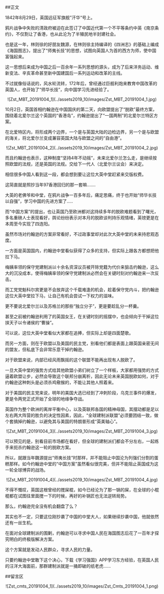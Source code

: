 ##正文

1842年8月29日，英国远征军旗舰”汗华“号上。

鸦片战争中失败的清政府被迫在此签订了中国近代第一个不平等条约中英《南京条约》，不仅割让了香港，也从此沦为了半殖民地半封建社会。

也是这一年，林则徐的好朋友魏源，在林则徐主持编译的《四洲志》的基础上编成《海国图志》，提出了“师夷长技”的思想，试图向英国人为首的西方为师，使中国富强起来。

这一思想后来成为中国之后一百余年一系列思想的源头，成为了后来洋务运动、维新变法、辛亥革命甚至新中国建国后一系列运动和改革的主线。

不过就像俗话说的，风水轮流转，172年后，曾经通过巨舰利炮来教育中国改革的英国人，也开始了“师华长技”，向中国学习先进经验了。

 <div align="center">![Zst_MBT_20191004_1](../assets2019_10/images/Zst_MBT_20191004_1.jpg)</div>

10月2日，英国首相约翰逊在中国国庆的第二天，向欧盟提出了“脱欧”最终方案，围绕着北爱尔兰这个英国的“香港岛”，约翰逊提出了“一国两制”的北爱尔兰特区方案。

在北爱特区内，将形成两个边界，一个是与英国大陆的边检边界，另一个是与欧盟的海关，将北爱尔兰变成兼容英国大陆与欧盟之间的“自由港”。

 <div align="center">![Zst_MBT_20191004_2](../assets2019_10/images/Zst_MBT_20191004_2.jpg)</div>

而且约翰逊也表示，这种制度“坚持4年不动摇”，未来北爱尔兰怎么走，是继续按照欧盟的法规，还是英国的法规。交给下一代人（北爱尔兰议会）来决定。

相信很多中国人看到这一段，都会想到要让这位大英中堂赶紧来交版权费。

这简直就是照抄当年97香港回归的那一套嘛.......

大英的老佛爷和中堂，在鸦片战争一百多年后，痛定思痛，终于也开始“师华长技以自强”，学习中国的先进方案了.....

而“中国方案”的提出，也让英国乃至欧洲都对这持续多年的脱欧难题看到了曙光，多名重磅人士表现看好，舆论纷纷表示对本月的脱欧谈判持乐观情绪，英镑更是在本周至今实现了四连阳。

虽然市场对约翰逊的方案非常看好，不过政事堂却对此次大英中堂的未来持悲观态度。

一方面是英国国内，约翰逊中堂看似获得了众多的支持，但实际上跟各方都想把他拉下马。

梅姨率领的保守党建制派以十余名资深议员被开除党籍为代价来狙击约翰逊，这么大的沉没成本，使得梅姨率领的保守党建制派必然会在关键时刻对约翰逊来一次反击。

而工党党魁科尔宾更是不会放弃这个千载难逢的机会，趁着保守党内斗，把约翰逊这位大英中堂拉下马，让自己有机会尝试一下权力的滋味。

更不要说北爱尔兰以及苏格兰的那些“独立分子”，更是要趁乱分一杯羹。

甚至之前被约翰逊利用了的英国女王，在关键时刻的摇摆中，也会倾向于干掉这位挟天子以令诸侯的“曹操”。

可以说，这位大英中堂看似大家都在追捧，但实际上却是四面楚歌。

而另一方面，则在于欧盟以及美国的民主党，别看他们都是表面上跟英国亲密无间的盟友，但私底下会非常乐意干掉约翰逊。

对于欧盟来说，内部已经风雨飘摇的这个联盟不能再出现有人脱欧了。

一旦大英中堂的强势方式给其他欧盟小弟们树立了一个样板，大家都用强势的方式逼着欧盟让步，必然会导致这个联邦分崩离析，因此无论未来英国脱欧如何，对于约翰逊这种刺头是必须杀鸡儆猴的，不能让其他人照着来。

对于美国的民主党来说，明年的美国大选已经到了冲刺阶段，乌克兰事件的爆发，更是令两党正式开始了全球的地缘争夺战。

英国作为整个欧洲的离岸平衡中心，以及英联邦各国的精神母国，其摆动都是足以左右两大阵营的胜负的决定性因素，因此，“全球建制派联盟”必须要团结一致，做个套搞掉约翰逊，以避免其与美国的特朗普形成“英美轴心”。

 <div align="center">![Zst_MBT_20191004_3](../assets2019_10/images/Zst_MBT_20191004_3.jpg)</div>

可以预见的是，别看目前市场都在看好，但全球的建制派们都会不分左右，一起练手来扼杀约翰逊这一轮的脱欧方案。

所以，就跟当年魏源提出“师夷长技”时那样，并不能阻止中国沦为列强们分割的蛋糕那样。如今约翰逊中堂的“中国方案”虽然看似很完美，但并不能阻止英国成为这一轮全球博弈的战场。
 
 <div align="center">![Zst_MBT_20191004_4](../assets2019_10/images/Zst_MBT_20191004_4.jpg)</div>

不得不慨叹，英国这根曾经的搅屎棍，如今已经沦为了那一锅的屎，在全球的小棍棍都在试图往里面搅一下的时候，再好的补锅匠也无法逆转局势。


那么，约翰逊完全没有机会翻盘了么？

其实也不一定，只要这位刚抄袭了中国的中堂大人，如果继续抄袭中国，他就依然还有一丝生机。

在面对全球建制派的围剿，约翰逊可以寻求中国人民在海国图志后花了一百年才探究明白的终极版解决方案。

这个方案就是发动人民群众，寻求人民的力量。

只要约翰逊中堂敢下这个决心，下载《学习强国》APP学习东方经验，在英国人民的汪洋大海面前，那群建制派就是一捅即破的纸老虎......

##留言区
 <div align="center">![Zst_cmts_20191004_1](../assets2019_10/images/Zst_Cmts_20191004_1.png)</div>
